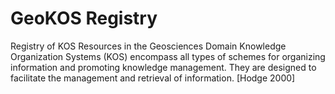 # GeoKOS Registry
Registry of KOS Resources in the Geosciences Domain
Knowledge Organization Systems (KOS) encompass all types of schemes for organizing information and promoting knowledge management. They are designed to facilitate the management and retrieval of information. [Hodge 2000]

